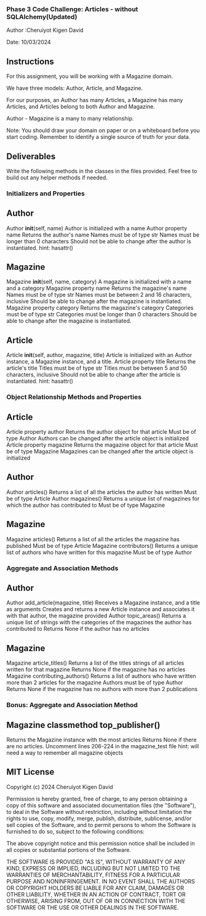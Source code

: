 ### Phase 3 Code Challenge: Articles - without SQLAlchemy(Updated)

Author :Cheruiyot Kigen David

Date: 10/03/2024

## Instructions
For this assignment, you will be working with a Magazine domain.

We have three models: Author, Article, and Magazine.

For our purposes, an Author has many Articles, a Magazine has many Articles, and Articles belong to both Author and Magazine.

Author - Magazine is a many to many relationship.

Note: You should draw your domain on paper or on a whiteboard before you start coding. Remember to identify a single source of truth for your data.


## Deliverables
Write the following methods in the classes in the files provided. Feel free to build out any helper methods if needed.
### Initializers and Properties
## Author
Author __init__(self, name)
Author is initialized with a name
Author property name
Returns the author's name
Names must be of type str
Names must be longer than 0 characters
Should not be able to change after the author is instantiated.
hint: hasattr()
## Magazine
Magazine __init__(self, name, category)
A magazine is initialized with a name and a category
Magazine property name
Returns the magazine's name
Names must be of type str
Names must be between 2 and 16 characters, inclusive
Should be able to change after the magazine is instantiated.
Magazine property category
Returns the magazine's category
Categories must be of type str
Categories must be longer than 0 characters
Should be able to change after the magazine is instantiated.
## Article
Article __init__(self, author, magazine, title)
Article is initialized with an Author instance, a Magazine instance, and a title.
Article property title
Returns the article's title
Titles must be of type str
Titles must be between 5 and 50 characters, inclusive
Should not be able to change after the article is instantiated.
hint: hasattr()

### Object Relationship Methods and Properties
## Article
Article property author
Returns the author object for that article
Must be of type Author
Authors can be changed after the article object is initialized
Article property magazine
Returns the magazine object for that article
Must be of type Magazine
Magazines can be changed after the article object is initialized
## Author
Author articles()
Returns a list of all the articles the author has written
Must be of type Article
Author magazines()
Returns a unique list of magazines for which the author has contributed to
Must be of type Magazine
## Magazine
Magazine articles()
Returns a list of all the articles the magazine has published
Must be of type Article
Magazine contributors()
Returns a unique list of authors who have written for this magazine
Must be of type Author
### Aggregate and Association Methods
## Author
Author add_article(magazine, title)
Receives a Magazine instance, and a title as arguments
Creates and returns a new Article instance and associates it with that author, the magazine provided
Author topic_areas()
Returns a unique list of strings with the categories of the magazines the author has contributed to
Returns None if the author has no articles
## Magazine
Magazine article_titles()
Returns a list of the titles strings of all articles written for that magazine
Returns None if the magazine has no articles
Magazine contributing_authors()
Returns a list of authors who have written more than 2 articles for the magazine
Authors must be of type Author
Returns None if the magazine has no authors with more than 2 publications
### Bonus: Aggregate and Association Method
## Magazine classmethod top_publisher()
Returns the Magazine instance with the most articles
Returns None if there are no articles.
Uncomment lines 206-224 in the magazine_test file
hint: will need a way to remember all magazine objects

## MIT License

Copyright (c) 2024 Cheruiyot Kigen David

Permission is hereby granted, free of charge, to any person obtaining a copy
of this software and associated documentation files (the "Software"), to deal
in the Software without restriction, including without limitation the rights
to use, copy, modify, merge, publish, distribute, sublicense, and/or sell
copies of the Software, and to permit persons to whom the Software is
furnished to do so, subject to the following conditions:

The above copyright notice and this permission notice shall be included in all
copies or substantial portions of the Software.

THE SOFTWARE IS PROVIDED "AS IS", WITHOUT WARRANTY OF ANY KIND, EXPRESS OR
IMPLIED, INCLUDING BUT NOT LIMITED TO THE WARRANTIES OF MERCHANTABILITY,
FITNESS FOR A PARTICULAR PURPOSE AND NONINFRINGEMENT. IN NO EVENT SHALL THE
AUTHORS OR COPYRIGHT HOLDERS BE LIABLE FOR ANY CLAIM, DAMAGES OR OTHER
LIABILITY, WHETHER IN AN ACTION OF CONTRACT, TORT OR OTHERWISE, ARISING FROM,
OUT OF OR IN CONNECTION WITH THE SOFTWARE OR THE USE OR OTHER DEALINGS IN THE
SOFTWARE.